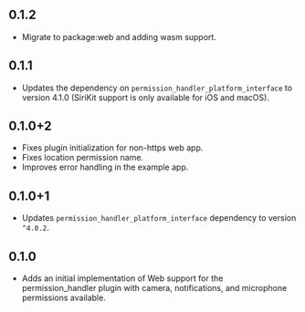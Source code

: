 ## 0.1.2

* Migrate to package:web and adding wasm support.

## 0.1.1

* Updates the dependency on `permission_handler_platform_interface` to version 4.1.0 (SiriKit support is only available for iOS and macOS).

## 0.1.0+2

* Fixes plugin initialization for non-https web app.
* Fixes location permission name.
* Improves error handling in the example app.

## 0.1.0+1

* Updates `permission_handler_platform_interface` dependency to version `^4.0.2`.

## 0.1.0

* Adds an initial implementation of Web support for the permission_handler plugin with camera, notifications, and microphone permissions available.
